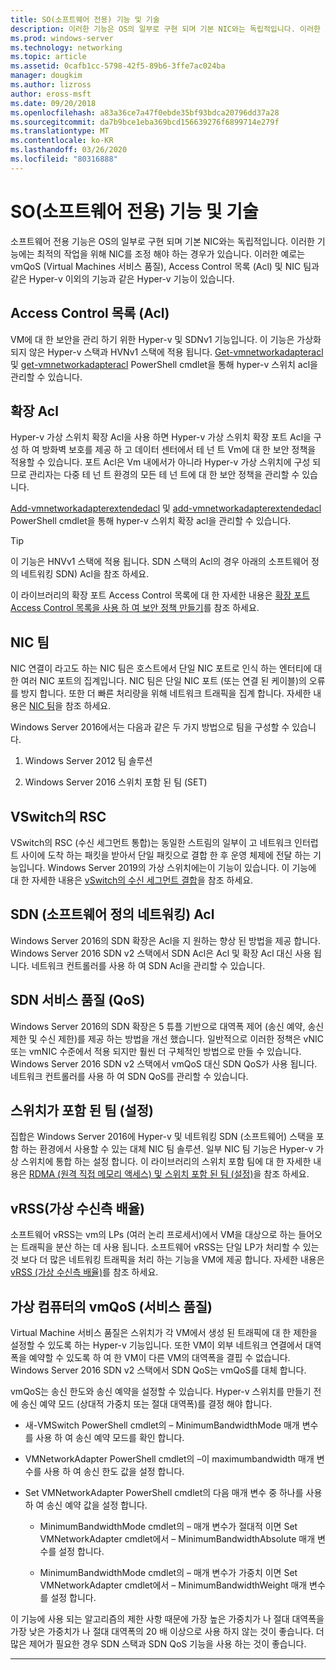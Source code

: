 ```yaml
---
title: SO(소프트웨어 전용) 기능 및 기술
description: 이러한 기능은 OS의 일부로 구현 되며 기본 NIC와는 독립적입니다. 이러한 기능에는 최적의 작업을 위해 NIC를 조정 해야 하는 경우가 있습니다. 이러한 예로는 vmQoS (Virtual Machines 서비스 품질), Access Control 목록 (Acl) 및 NIC 팀과 같은 Hyper-v 이외의 기능과 같은 Hyper-v 기능이 있습니다.
ms.prod: windows-server
ms.technology: networking
ms.topic: article
ms.assetid: 0cafb1cc-5798-42f5-89b6-3ffe7ac024ba
manager: dougkim
ms.author: lizross
author: eross-msft
ms.date: 09/20/2018
ms.openlocfilehash: a83a36ce7a47f0ebde35bf93bdca20796dd37a28
ms.sourcegitcommit: da7b9bce1eba369bcd156639276f6899714e279f
ms.translationtype: MT
ms.contentlocale: ko-KR
ms.lasthandoff: 03/26/2020
ms.locfileid: "80316888"
---
```

# <a name="software-only-so-features-and-technologies"></a>SO(소프트웨어 전용) 기능 및 기술
소프트웨어 전용 기능은 OS의 일부로 구현 되며 기본 NIC와는 독립적입니다. 이러한 기능에는 최적의 작업을 위해 NIC를 조정 해야 하는 경우가 있습니다. 이러한 예로는 vmQoS (Virtual Machines 서비스 품질), Access Control 목록 (Acl) 및 NIC 팀과 같은 Hyper-v 이외의 기능과 같은 Hyper-v 기능이 있습니다.

## <a name="access-control-lists-acls"></a>Access Control 목록 (Acl)

VM에 대 한 보안을 관리 하기 위한 Hyper-v 및 SDNv1 기능입니다. 이 기능은 가상화 되지 않은 Hyper-v 스택과 HVNv1 스택에 적용 됩니다. [Get-vmnetworkadapteracl](https://docs.microsoft.com/powershell/module/hyper-v/add-vmnetworkadapteracl?view=win10-ps) 및 [get-vmnetworkadapteracl](https://docs.microsoft.com/powershell/module/hyper-v/remove-vmnetworkadapteracl?view=win10-ps) PowerShell cmdlet을 통해 hyper-v 스위치 acl을 관리할 수 있습니다.

## <a name="extended-acls"></a>확장 Acl

Hyper-v 가상 스위치 확장 Acl을 사용 하면 Hyper-v 가상 스위치 확장 포트 Acl을 구성 하 여 방화벽 보호를 제공 하 고 데이터 센터에서 테 넌 트 Vm에 대 한 보안 정책을 적용할 수 있습니다. 포트 Acl은 Vm 내에서가 아니라 Hyper-v 가상 스위치에 구성 되므로 관리자는 다중 테 넌 트 환경의 모든 테 넌 트에 대 한 보안 정책을 관리할 수 있습니다.

[Add-vmnetworkadapterextendedacl](https://docs.microsoft.com/powershell/module/hyper-v/add-vmnetworkadapterextendedacl?view=win10-ps) 및 [add-vmnetworkadapterextendedacl](https://docs.microsoft.com/powershell/module/hyper-v/remove-vmnetworkadapteracl?view=win10-ps) PowerShell cmdlet을 통해 hyper-v 스위치 확장 acl을 관리할 수 있습니다.

>[!TIP] 
>이 기능은 HNVv1 스택에 적용 됩니다. SDN 스택의 Acl의 경우 아래의 소프트웨어 정의 네트워킹 SDN) Acl을 참조 하세요.

이 라이브러리의 확장 포트 Access Control 목록에 대 한 자세한 내용은 [확장 포트 Access Control 목록을 사용 하 여 보안 정책 만들기](https://docs.microsoft.com/windows-server/virtualization/hyper-v-virtual-switch/Create-Security-Policies-with-Extended-Port-Access-Control-Lists)를 참조 하세요.

## <a name="nic-teaming"></a>NIC 팀

NIC 연결이 라고도 하는 NIC 팀은 호스트에서 단일 NIC 포트로 인식 하는 엔터티에 대 한 여러 NIC 포트의 집계입니다. NIC 팀은 단일 NIC 포트 (또는 연결 된 케이블)의 오류를 방지 합니다. 또한 더 빠른 처리량을 위해 네트워크 트래픽을 집계 합니다. 자세한 내용은 [NIC 팀](https://docs.microsoft.com/windows-server/networking/technologies/nic-teaming/nic-teaming)을 참조 하세요.

Windows Server 2016에서는 다음과 같은 두 가지 방법으로 팀을 구성할 수 있습니다.

1.  Windows Server 2012 팀 솔루션

2.  Windows Server 2016 스위치 포함 된 팀 (SET)


## <a name="rsc-in-the-vswitch"></a>VSwitch의 RSC

VSwitch의 RSC (수신 세그먼트 통합)는 동일한 스트림의 일부이 고 네트워크 인터럽트 사이에 도착 하는 패킷을 받아서 단일 패킷으로 결합 한 후 운영 체제에 전달 하는 기능입니다. Windows Server 2019의 가상 스위치에는이 기능이 있습니다. 이 기능에 대 한 자세한 내용은 [vSwitch의 수신 세그먼트 결합](https://docs.microsoft.com/windows-server/networking/technologies/hpn/rsc-in-the-vswitch)을 참조 하세요.

## <a name="software-defined-networking-sdn-acls"></a>SDN (소프트웨어 정의 네트워킹) Acl

Windows Server 2016의 SDN 확장은 Acl을 지 원하는 향상 된 방법을 제공 합니다. Windows Server 2016 SDN v2 스택에서 SDN Acl은 Acl 및 확장 Acl 대신 사용 됩니다. 네트워크 컨트롤러를 사용 하 여 SDN Acl을 관리할 수 있습니다. 

## <a name="sdn-quality-of-service-qos"></a>SDN 서비스 품질 (QoS)

Windows Server 2016의 SDN 확장은 5 튜플 기반으로 대역폭 제어 (송신 예약, 송신 제한 및 수신 제한)를 제공 하는 방법을 개선 했습니다. 일반적으로 이러한 정책은 vNIC 또는 vmNIC 수준에서 적용 되지만 훨씬 더 구체적인 방법으로 만들 수 있습니다. Windows Server 2016 SDN v2 스택에서 vmQoS 대신 SDN QoS가 사용 됩니다. 네트워크 컨트롤러를 사용 하 여 SDN QoS를 관리할 수 있습니다.

## <a name="switch-embedded-teaming-set"></a>스위치가 포함 된 팀 (설정)

집합은 Windows Server 2016에 Hyper-v 및 네트워킹 SDN (소프트웨어) 스택을 포함 하는 환경에서 사용할 수 있는 대체 NIC 팀 솔루션. 일부 NIC 팀 기능은 Hyper-v 가상 스위치에 통합 하는 설정 합니다. 이 라이브러리의 스위치 포함 팀에 대 한 자세한 내용은 [RDMA (원격 직접 메모리 액세스) 및 스위치 포함 된 팀 (설정)](https://docs.microsoft.com/windows-server/virtualization/hyper-v-virtual-switch/rdma-and-switch-embedded-teaming)을 참조 하세요.

## <a name="virtual-receive-side-scaling-vrss"></a>vRSS(가상 수신측 배율)

소프트웨어 vRSS는 vm의 LPs (여러 논리 프로세서)에서 VM을 대상으로 하는 들어오는 트래픽을 분산 하는 데 사용 됩니다. 소프트웨어 vRSS는 단일 LP가 처리할 수 있는 것 보다 더 많은 네트워킹 트래픽을 처리 하는 기능을 VM에 제공 합니다. 자세한 내용은 [vRSS (가상 수신측 배율)](https://docs.microsoft.com/windows-server/networking/technologies/vrss/vrss-top)를 참조 하세요.

## <a name="virtual-machine-quality-of-service-vmqos"></a>가상 컴퓨터의 vmQoS (서비스 품질)

Virtual Machine 서비스 품질은 스위치가 각 VM에서 생성 된 트래픽에 대 한 제한을 설정할 수 있도록 하는 Hyper-v 기능입니다. 또한 VM이 외부 네트워크 연결에서 대역폭을 예약할 수 있도록 하 여 한 VM이 다른 VM의 대역폭을 결핍 수 없습니다. Windows Server 2016 SDN v2 스택에서 SDN QoS는 vmQoS를 대체 합니다.

vmQoS는 송신 한도와 송신 예약을 설정할 수 있습니다. Hyper-v 스위치를 만들기 전에 송신 예약 모드 (상대적 가중치 또는 절대 대역폭)를 결정 해야 합니다.

-  새-VMSwitch PowerShell cmdlet의 – MinimumBandwidthMode 매개 변수를 사용 하 여 송신 예약 모드를 확인 합니다.

-  VMNetworkAdapter PowerShell cmdlet의 –이 maximumbandwidth 매개 변수를 사용 하 여 송신 한도 값을 설정 합니다.

-  Set VMNetworkAdapter PowerShell cmdlet의 다음 매개 변수 중 하나를 사용 하 여 송신 예약 값을 설정 합니다.

   -  MinimumBandwidthMode cmdlet의 – 매개 변수가 절대적 이면 Set VMNetworkAdapter cmdlet에서 – MinimumBandwidthAbsolute 매개 변수를 설정 합니다.

   -  MinimumBandwidthMode cmdlet의 – 매개 변수가 가중치 이면 Set VMNetworkAdapter cmdlet에서 – MinimumBandwidthWeight 매개 변수를 설정 합니다.

이 기능에 사용 되는 알고리즘의 제한 사항 때문에 가장 높은 가중치가 나 절대 대역폭을 가장 낮은 가중치가 나 절대 대역폭의 20 배 이상으로 사용 하지 않는 것이 좋습니다. 더 많은 제어가 필요한 경우 SDN 스택과 SDN QoS 기능을 사용 하는 것이 좋습니다.


---